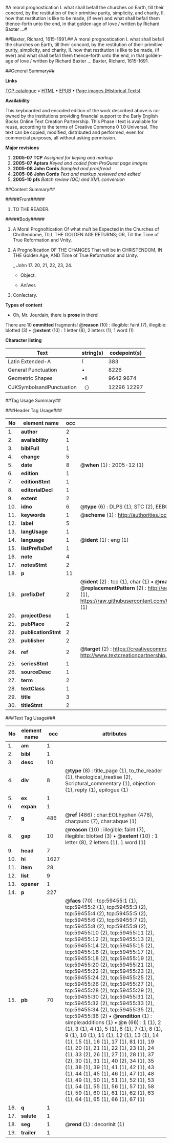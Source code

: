 #A moral prognostication I. what shall befall the churches on Earth, till their concord, by the restitution of their primitive purity, simplicity, and charity, II. how that restitution is like to be made, (if ever) and what shall befall them thence-forth unto the end, in that golden-age of love / written by Richard Baxter ...#

##Baxter, Richard, 1615-1691.##
A moral prognostication I. what shall befall the churches on Earth, till their concord, by the restitution of their primitive purity, simplicity, and charity, II. how that restitution is like to be made, (if ever) and what shall befall them thence-forth unto the end, in that golden-age of love / written by Richard Baxter ...
Baxter, Richard, 1615-1691.

##General Summary##

**Links**

[TCP catalogue](http://www.ota.ox.ac.uk/tcp/)  • 
[HTML](http://tei.it.ox.ac.uk/tcp/Texts-HTML/free/A26/A26958.html)  • 
[EPUB](http://tei.it.ox.ac.uk/tcp/Texts-EPUB/free/A26/A26958.epub) • 
[Page images (Historical Texts)](https://data.historicaltexts.jisc.ac.uk/view?pubId=eebo-12319924e&pageId=eebo-12319924e-59455-1)

**Availability**

This keyboarded and encoded edition of the
	       work described above is co-owned by the institutions
	       providing financial support to the Early English Books
	       Online Text Creation Partnership. This Phase I text is
	       available for reuse, according to the terms of Creative
	       Commons 0 1.0 Universal. The text can be copied,
	       modified, distributed and performed, even for
	       commercial purposes, all without asking permission.

**Major revisions**

1. __2005-07__ __TCP__ *Assigned for keying and markup*
1. __2005-07__ __Aptara__ *Keyed and coded from ProQuest page images*
1. __2005-08__ __John Cords__ *Sampled and proofread*
1. __2005-08__ __John Cords__ *Text and markup reviewed and edited*
1. __2005-10__ __pfs__ *Batch review (QC) and XML conversion*

##Content Summary##

#####Front#####

1. TO THE
READER.

#####Body#####

1. A
Moral Prognoſtication
Of what muſt be Expected in the
Churches of Chriſtendome,
TILL THE
GOLDEN AGE
RETURNS;
OR,
Till the Time of True Reformation and
Vnity.

1. A
Prognoſtication
OF THE
CHANGES
That will be in
CHRISTENDOM,
IN THE
Golden Age,
AND
Time of True Reformation and Unity.

    _ John 17. 20, 21, 22, 23, 24.

      * Object.

      * Anſwer.

1. Conſectary.

**Types of content**

  * Oh, Mr. Jourdain, there is **prose** in there!

There are 10 **ommitted** fragments! 
 @__reason__ (10) : illegible: faint (7), illegible: blotted (3)  •  @__extent__ (10) : 1 letter (8), 2 letters (1), 1 word (1)

**Character listing**


|Text|string(s)|codepoint(s)|
|---|---|---|
|Latin Extended-A|ſ|383|
|General Punctuation|•|8226|
|Geometric Shapes|▪◊|9642 9674|
|CJKSymbolsandPunctuation|〈〉|12296 12297|

##Tag Usage Summary##

###Header Tag Usage###

|No|element name|occ|attributes|
|---|---|---|---|
|1.|__author__|2||
|2.|__availability__|1||
|3.|__biblFull__|1||
|4.|__change__|5||
|5.|__date__|8| @__when__ (1) : 2005-12 (1)|
|6.|__edition__|1||
|7.|__editionStmt__|1||
|8.|__editorialDecl__|1||
|9.|__extent__|2||
|10.|__idno__|6| @__type__ (6) : DLPS (1), STC (2), EEBO-CITATION (1), OCLC (1), VID (1)|
|11.|__keywords__|1| @__scheme__ (1) : http://authorities.loc.gov/ (1)|
|12.|__label__|5||
|13.|__langUsage__|1||
|14.|__language__|1| @__ident__ (1) : eng (1)|
|15.|__listPrefixDef__|1||
|16.|__note__|4||
|17.|__notesStmt__|2||
|18.|__p__|11||
|19.|__prefixDef__|2| @__ident__ (2) : tcp (1), char (1)  •  @__matchPattern__ (2) : ([0-9\-]+):([0-9IVX]+) (1), (.+) (1)  •  @__replacementPattern__ (2) : http://eebo.chadwyck.com/downloadtiff?vid=$1&page=$2 (1), https://raw.githubusercontent.com/textcreationpartnership/Texts/master/tcpchars.xml#$1 (1)|
|20.|__projectDesc__|1||
|21.|__pubPlace__|2||
|22.|__publicationStmt__|2||
|23.|__publisher__|2||
|24.|__ref__|2| @__target__ (2) : https://creativecommons.org/publicdomain/zero/1.0/ (1), http://www.textcreationpartnership.org/docs/. (1)|
|25.|__seriesStmt__|1||
|26.|__sourceDesc__|1||
|27.|__term__|2||
|28.|__textClass__|1||
|29.|__title__|3||
|30.|__titleStmt__|2||


###Text Tag Usage###

|No|element name|occ|attributes|
|---|---|---|---|
|1.|__am__|1||
|2.|__bibl__|1||
|3.|__desc__|10||
|4.|__div__|8| @__type__ (8) : title_page (1), to_the_reader (1), theological_treatise (2), Scriptural_commentary (1), objection (1), reply (1), epilogue (1)|
|5.|__ex__|1||
|6.|__expan__|1||
|7.|__g__|486| @__ref__ (486) : char:EOLhyphen (478), char:punc (7), char:abque (1)|
|8.|__gap__|10| @__reason__ (10) : illegible: faint (7), illegible: blotted (3)  •  @__extent__ (10) : 1 letter (8), 2 letters (1), 1 word (1)|
|9.|__head__|7||
|10.|__hi__|1627||
|11.|__item__|28||
|12.|__list__|9||
|13.|__opener__|1||
|14.|__p__|227||
|15.|__pb__|70| @__facs__ (70) : tcp:59455:1 (1), tcp:59455:2 (1), tcp:59455:3 (2), tcp:59455:4 (2), tcp:59455:5 (2), tcp:59455:6 (2), tcp:59455:7 (2), tcp:59455:8 (2), tcp:59455:9 (2), tcp:59455:10 (2), tcp:59455:11 (2), tcp:59455:12 (2), tcp:59455:13 (2), tcp:59455:14 (2), tcp:59455:15 (2), tcp:59455:16 (2), tcp:59455:17 (2), tcp:59455:18 (2), tcp:59455:19 (2), tcp:59455:20 (2), tcp:59455:21 (2), tcp:59455:22 (2), tcp:59455:23 (2), tcp:59455:24 (2), tcp:59455:25 (2), tcp:59455:26 (2), tcp:59455:27 (2), tcp:59455:28 (2), tcp:59455:29 (2), tcp:59455:30 (2), tcp:59455:31 (2), tcp:59455:32 (2), tcp:59455:33 (2), tcp:59455:34 (2), tcp:59455:35 (2), tcp:59455:36 (2)  •  @__rendition__ (1) : simple:additions (1)  •  @__n__ (66) : 1 (1), 2 (1), 3 (1), 4 (1), 5 (1), 6 (1), 7 (1), 8 (1), 9 (1), 10 (1), 11 (1), 12 (1), 13 (1), 14 (1), 15 (1), 16 (1), 17 (1), 81 (1), 19 (1), 20 (1), 21 (1), 22 (1), 23 (1), 24 (1), 33 (2), 26 (1), 27 (1), 28 (1), 37 (2), 30 (1), 31 (1), 40 (2), 34 (1), 35 (1), 38 (1), 39 (1), 41 (1), 42 (1), 43 (1), 44 (1), 45 (1), 46 (1), 47 (1), 48 (1), 49 (1), 50 (1), 51 (1), 52 (1), 53 (1), 54 (1), 55 (1), 56 (1), 57 (1), 58 (1), 59 (1), 60 (1), 61 (1), 62 (1), 63 (1), 64 (1), 65 (1), 66 (1), 67 (1)|
|16.|__q__|1||
|17.|__salute__|1||
|18.|__seg__|1| @__rend__ (1) : decorInit (1)|
|19.|__trailer__|1||

